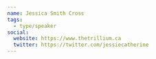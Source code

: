 ```yaml
---
name: Jessica Smith Cross
tags:
  - type/speaker
social:
  website: https://www.thetrillium.ca
  twitter: https://twitter.com/jessiecatherine
---
```


